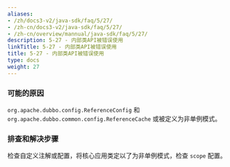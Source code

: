 ```yaml
---
aliases:
- /zh/docs3-v2/java-sdk/faq/5/27/
- /zh-cn/docs3-v2/java-sdk/faq/5/27/
- /zh-cn/overview/mannual/java-sdk/faq/5/27/
description: 5-27 - 内部类API被错误使用
linkTitle: 5-27 - 内部类API被错误使用
title: 5-27 - 内部类API被错误使用
type: docs
weight: 27
---
```







### 可能的原因

`org.apache.dubbo.config.ReferenceConfig` 和 `org.apache.dubbo.common.config.ReferenceCache` 或被定义为非单例模式。

### 排查和解决步骤

检查自定义注解或配置，将核心应用类定以了为非单例模式，检查 `scope` 配置。
